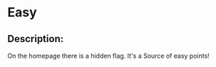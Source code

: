 
# Easy
## Description:
<p>On the homepage there is a hidden flag. It's a Source of easy points!</p>

